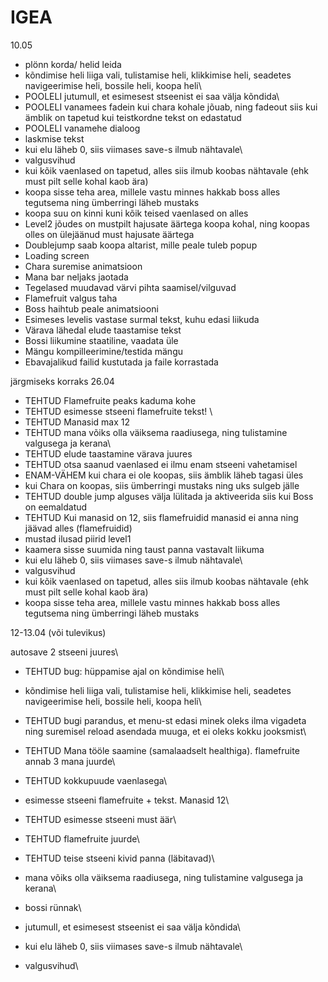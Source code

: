 # IGEA

10.05

- plönn korda/ helid leida
- kõndimise heli liiga vali, tulistamise heli, klikkimise heli, seadetes navigeerimise heli, bossile heli, koopa heli\
- POOLELI jutumull, et esimesest stseenist ei saa välja kõndida\
- POOLELI vanamees fadein kui chara kohale jõuab, ning fadeout siis kui ämblik on tapetud kui teistkordne tekst on edastatud
- POOLELI vanamehe dialoog
- laskmise tekst
- kui elu läheb 0, siis viimases save-s ilmub nähtavale\
- valgusvihud
- kui kõik vaenlased on tapetud, alles siis ilmub koobas nähtavale (ehk must pilt selle kohal kaob ära)
- koopa sisse teha area, millele vastu minnes hakkab boss alles tegutsema ning ümberringi läheb mustaks
- koopa suu on kinni kuni kõik teised vaenlased on alles
- Level2 jõudes on mustpilt hajusate äärtega koopa kohal, ning koopas olles on ülejäänud must hajusate äärtega
- Doublejump saab koopa altarist, mille peale tuleb popup
- Loading screen
- Chara suremise animatsioon
- Mana bar neljaks jaotada
- Tegelased muudavad värvi pihta saamisel/vilguvad
- Flamefruit valgus taha
- Boss haihtub peale animatsiooni
- Esimeses levelis vastase surmal tekst, kuhu edasi liikuda
- Värava lähedal elude taastamise tekst
- Bossi liikumine staatiline, vaadata üle
- Mängu kompilleerimine/testida mängu
- Ebavajalikud failid kustutada ja faile korrastada



järgmiseks korraks 26.04


- TEHTUD Flamefruite peaks kaduma kohe
- TEHTUD esimesse stseeni flamefruite tekst! \
- TEHTUD Manasid max 12
- TEHTUD mana võiks olla väiksema raadiusega, ning tulistamine valgusega ja kerana\
- TEHTUD elude taastamine värava juures
- TEHTUD otsa saanud vaenlased ei ilmu enam stseeni vahetamisel
- ENAM-VÄHEM kui chara ei ole koopas, siis ämblik läheb tagasi üles
- kui Chara on koopas, siis ümberringi mustaks ning uks sulgeb jälle
- TEHTUD double jump alguses välja lülitada ja aktiveerida siis kui Boss on eemaldatud
- TEHTUD Kui manasid on 12, siis flamefruidid manasid ei anna ning jäävad alles (flamefruidid) 
- mustad ilusad piirid level1
- kaamera sisse suumida ning taust panna vastavalt liikuma
- kui elu läheb 0, siis viimases save-s ilmub nähtavale\
- valgusvihud
- kui kõik vaenlased on tapetud, alles siis ilmub koobas nähtavale (ehk must pilt selle kohal kaob ära)
- koopa sisse teha area, millele vastu minnes hakkab boss alles tegutsema ning ümberringi läheb mustaks









12-13.04 (või tulevikus)

autosave 2 stseeni juures\
- TEHTUD bug: hüppamise ajal on kõndimise heli\
- kõndimise heli liiga vali, tulistamise heli, klikkimise heli, seadetes navigeerimise heli, bossile heli, koopa heli\
- TEHTUD bugi parandus, et menu-st edasi minek oleks ilma vigadeta ning suremisel reload asendada muuga, et ei oleks kokku jooksmist\
- TEHTUD Mana tööle saamine (samalaadselt healthiga). flamefruite annab 3 mana juurde\
- TEHTUD kokkupuude vaenlasega\
- esimesse stseeni flamefruite + tekst. Manasid 12\
- TEHTUD esimesse stseeni must äär\
- TEHTUD flamefruite juurde\
- TEHTUD teise stseeni kivid panna (läbitavad)\
- mana võiks olla väiksema raadiusega, ning tulistamine valgusega ja kerana\

- bossi rünnak\
- jutumull, et esimesest stseenist ei saa välja kõndida\
- kui elu läheb 0, siis viimases save-s ilmub nähtavale\
- valgusvihud\





